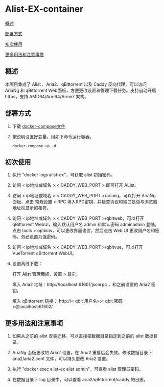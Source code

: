 # Alist-EX-container

[概述](#概述)

[部署方式](#部署方式)

[初次使用](#初次使用)  

[更多用法和注意事项](#更多用法和注意事项)  


## 概述

本项目集成了 Alist 、Aria2、qBittorrent 以及 Caddy 反向代理，可以访问 AriaNg 和 qBittorrent Web面板，方便更改设置和管理下载任务。支持自动开启 https，支持 AMD64/Arm64/Armv7 架构。


## 部署方式

 1. 下载 [docker-compose文件](https://github.com/wy580477/Alist-EX-container/blob/main/docker-compose.yml). 

 2. 按说明设置好变量，用如下命令运行容器。

        docker-compose up -d


## 初次使用

1. 执行 "docker logs alist-ex"，可获取 alist 初始密码。
2. 访问 < ip地址或域名 >:< CADDY_WEB_PORT > 即可打开 AList。
3. 访问 < ip地址或域名 >:< CADDY_WEB_PORT >/ariang，可以打开 AriaNg 面板，点击 常规设置 > RPC 填入RPC密钥，并检查协议和端口是否与浏览器地址栏显示的相符。
4. 访问 < ip地址或域名 >:< CADDY_WEB_PORT >/qbitweb，可以打开 qBittorrent WebUI，输入默认用户名 admin 和默认密码 adminadmin 登陆。点击 tools > options，可以更改界面语言。然后点击 Web UI 更改用户名和密码，务必设置为强密码。
5. 访问 < ip地址或域名 >:< CADDY_WEB_PORT >/qbitvue，可以打开 VueTorrent qBittorrent WebUI。
6. 设置离线下载：

   打开 Alist 管理面板，设置 > 其它。
   
   填入 Aria2 地址：http://localhost:61601/jsonrpc ，和之前设置的 Aria2 密钥。
   
   填入 qBittorrent 链接： http://< qbit 用户名>:< qbit 密码 >@localhost:61602/


## 更多用法和注意事项

 1. 如果从之前的 alist 安装迁移，可以直接把数据目录指定到之前的 alist 数据目录。

 2. AriaNg 面板更改的 Aria2 设置，在 Aria2 重启后会失效。修改数据目录下 aria2/aria2.conf 文件，可以持久更改 Aria2 设置。

 3. 执行 "docker exec alist-ex alist admin"，可查看 alist 管理员密码。

 4. 在数据目录下 log 目录中，可以查看 aria2/qBittorrent/caddy 的日志。
